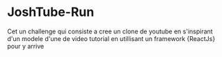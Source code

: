 # JoshTube-Run
Cet un challenge qui consiste a cree un clone de youtube en s'inspirant d'un modele d'une de video tutorial en utillisant un framework {ReactJs} pour y arrive 

